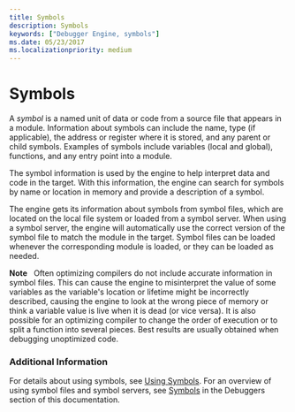 ```yaml
---
title: Symbols
description: Symbols
keywords: ["Debugger Engine, symbols"]
ms.date: 05/23/2017
ms.localizationpriority: medium
---
```


# Symbols


A *symbol* is a named unit of data or code from a source file that appears in a module. Information about symbols can include the name, type (if applicable), the address or register where it is stored, and any parent or child symbols. Examples of symbols include variables (local and global), functions, and any entry point into a module.

The symbol information is used by the engine to help interpret data and code in the target. With this information, the engine can search for symbols by name or location in memory and provide a description of a symbol.

The engine gets its information about symbols from symbol files, which are located on the local file system or loaded from a symbol server. When using a symbol server, the engine will automatically use the correct version of the symbol file to match the module in the target. Symbol files can be loaded whenever the corresponding module is loaded, or they can be loaded as needed.

**Note**   Often optimizing compilers do not include accurate information in symbol files. This can cause the engine to misinterpret the value of some variables as the variable's location or lifetime might be incorrectly described, causing the engine to look at the wrong piece of memory or think a variable value is live when it is dead (or vice versa). It is also possible for an optimizing compiler to change the order of execution or to split a function into several pieces. Best results are usually obtained when debugging unoptimized code.

 

### <span id="additional_information"></span><span id="ADDITIONAL_INFORMATION"></span>Additional Information

For details about using symbols, see [Using Symbols](using-symbols.md). For an overview of using symbol files and symbol servers, see [Symbols](symbols.md) in the Debuggers section of this documentation.

 

 





